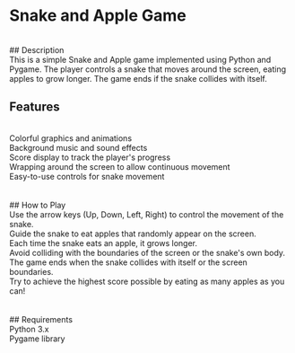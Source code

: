 # Snake and Apple Game
<br>
## Description
<br>
This is a simple Snake and Apple game implemented using Python and Pygame. The player controls a snake that moves around the screen, eating apples to grow longer. The game ends if the snake collides with itself.

## Features
<br>
Colorful graphics and animations<br>
Background music and sound effects<br>
Score display to track the player's progress<br>
Wrapping around the screen to allow continuous movement<br>
Easy-to-use controls for snake movement<br>
<br><br>
## How to Play
<br>
Use the arrow keys (Up, Down, Left, Right) to control the movement of the snake.<br>
Guide the snake to eat apples that randomly appear on the screen.<br>
Each time the snake eats an apple, it grows longer.<br>
Avoid colliding with the boundaries of the screen or the snake's own body.<br>
The game ends when the snake collides with itself or the screen boundaries.<br>
Try to achieve the highest score possible by eating as many apples as you can!<br>
<br><br>
## Requirements<br>
Python 3.x<br>
Pygame library
